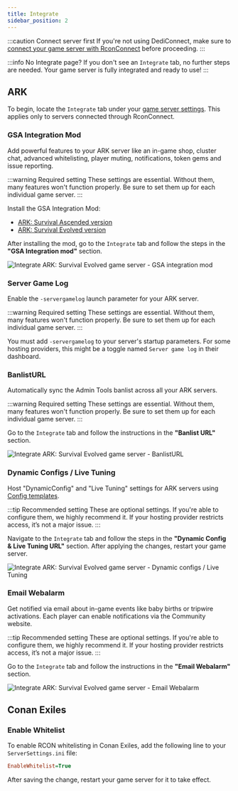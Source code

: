 ```yaml
---
title: Integrate
sidebar_position: 2
---
```


:::caution Connect server first
If you're not using DediConnect, make sure to [connect your game server with RconConnect](/getting_started/rconconnect/getting_started) before proceeding.
:::

:::info No Integrate page?
If you don't see an `Integrate` tab, no further steps are needed. Your game server is fully integrated and ready to use!
:::

## ARK

To begin, locate the `Integrate` tab under your [game server settings](/dashboard/game_servers/getting_started#settings). This applies only to servers connected through RconConnect.

### GSA Integration Mod

Add powerful features to your ARK server like an in-game shop, cluster chat, advanced whitelisting, player muting, notifications, token gems and issue reporting.

:::warning Required setting
These settings are essential. Without them, many features won't function properly. Be sure to set them up for each individual game server.
:::

Install the GSA Integration Mod:

- [ARK: Survival Ascended version](https://www.curseforge.com/members/gameserverapp/projects)
- [ARK: Survival Evolved version](https://steamcommunity.com/sharedfiles/filedetails/?id=2107956699)

After installing the mod, go to the `Integrate` tab and follow the steps in the **"GSA Integration mod"** section.

![Integrate ARK: Survival Evolved game server - GSA integration mod](/img/getting_started/rconconnect/integrate/ark_atlas_integration_mod.jpg)

### Server Game Log

Enable the `-servergamelog` launch parameter for your ARK server.

:::warning Required setting
These settings are essential. Without them, many features won't function properly. Be sure to set them up for each individual game server.
:::

You must add `-servergamelog` to your server's startup parameters. For some hosting providers, this might be a toggle named `Server game log` in their dashboard.

### BanlistURL

Automatically sync the Admin Tools banlist across all your ARK servers.

:::warning Required setting
These settings are essential. Without them, many features won't function properly. Be sure to set them up for each individual game server.
:::

Go to the `Integrate` tab and follow the instructions in the **"Banlist URL"** section.

![Integrate ARK: Survival Evolved game server - BanlistURL](/img/getting_started/rconconnect/integrate/ark_atlas_banlisturl.jpg)

### Dynamic Configs / Live Tuning

Host "DynamicConfig" and "Live Tuning" settings for ARK servers using [Config templates](/dashboard/game_servers/config_templates#game-config).

:::tip Recommended setting
These are optional settings. If you're able to configure them, we highly recommend it. If your hosting provider restricts access, it’s not a major issue.
:::

Navigate to the `Integrate` tab and follow the steps in the **"Dynamic Config & Live Tuning URL"** section. After applying the changes, restart your game server.

![Integrate ARK: Survival Evolved game server - Dynamic configs / Live Tuning](/img/getting_started/rconconnect/integrate/ark_atlas_dynamicconfig_live_tuning_url.jpg)

### Email Webalarm

Get notified via email about in-game events like baby births or tripwire activations. Each player can enable notifications via the Community website.

:::tip Recommended setting
These are optional settings. If you're able to configure them, we highly recommend it. If your hosting provider restricts access, it’s not a major issue.
:::

Go to the `Integrate` tab and follow the instructions in the **"Email Webalarm"** section.

![Integrate ARK: Survival Evolved game server - Email Webalarm](/img/getting_started/rconconnect/integrate/ark_atlas_email_webalarm.jpg)

## Conan Exiles

### Enable Whitelist

To enable RCON whitelisting in Conan Exiles, add the following line to your `ServerSettings.ini` file:

```ini
EnableWhitelist=True
```
After saving the change, restart your game server for it to take effect.
